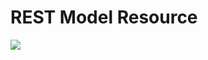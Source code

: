 # REST Model Resource

<img src="https://github.com/drewjbartlett/hikerfeed-ui/workflows/Node CI/badge.svg" />